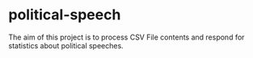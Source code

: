 # political-speech
The aim of this project is to process CSV File contents and respond for statistics about political speeches.
